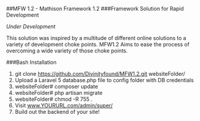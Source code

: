 ##MFW 1.2 - Mathison Framework 1.2
###Framework Solution for Rapid Development

*Under Development*

This solution was inspired by a multitude of different online solutions to a variety of development choke points. MFW1.2 Aims to ease the process of overcoming a wide variety of those choke points.

###Bash Installation

1. git clone https://github.com/Divinityfound/MFW1.2.git websiteFolder/
2. Upload a Laravel 5 database.php file to config folder with DB credentials
3. websiteFolder# composer update
4. websiteFolder# php artisan migrate
5. websiteFolder# chmod -R 755 .
6. Visit www.YOURURL.com/admin/super/
7. Build out the backend of your site!